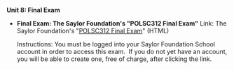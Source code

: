 **Unit 8: Final Exam** <span id="8"></span> 
-   **Final Exam: The Saylor Foundation's "POLSC312 Final Exam"**
    Link: The Saylor Foundation's "[POLSC312 Final
    Exam](http://school.saylor.org/mod/quiz/view.php?id=1142)" (HTML)  
      
     Instructions: You must be logged into your Saylor Foundation School
    account in order to access this exam.  If you do not yet have an
    account, you will be able to create one, free of charge, after
    clicking the link. 


